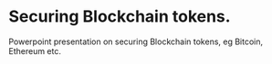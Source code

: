 
# Securing Blockchain tokens.

Powerpoint presentation on securing Blockchain tokens, eg Bitcoin, Ethereum etc.
